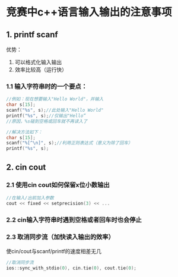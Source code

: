 # 竞赛中c++语言输入输出的注意事项

## 1. printf scanf

优势：

1. 可以格式化输入输出
2. 效率比较高（运行快）

### 1.1 输入字符串时的一个要点：

```c++
//例如：现在想要输入"Hello World"，并输入
char s[15];
scanf("%s", s);//此处输入"Hello World"
printf("%s", s);//仅输出"Hello“
//原因，%s碰到空格或回车就不再读入了

//解决方法如下：
char s[15];
scanf("%[^\n]", s);//利用正则表达式（意义为除了回车）
printf("%s", s);
```

## 2. cin cout

### 2.1 使用cin cout如何保留x位小数输出

```c++
//在输入/出前加入参数
cout << fixed << setprecision(3) << ...
```

### 2.2 cin输入字符串时遇到空格或者回车时也会停止

### 2.3 取消同步流（加快读入输出的效率）

使cin/cout与scanf/printf的速度相差无几

```c++
//取消同步流
ios::sync_with_stdio(0), cin.tie(0), cout.tie(0);
```






























